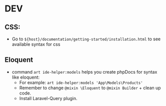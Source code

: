# DEV
## CSS:
- Go to `${host}/documentation/getting-started/installation.html` to see available syntax for css
## Eloquent
- command `art ide-helper:models` helps you create phpDocs for syntax like eloquent:
  - For example: `art ide-helper:models 'App\Models\Products'`
  - Remember to change `@mixin \Eloquent` to `@mixin Builder` + clean up code.
  - Install Laravel-Query plugin.
